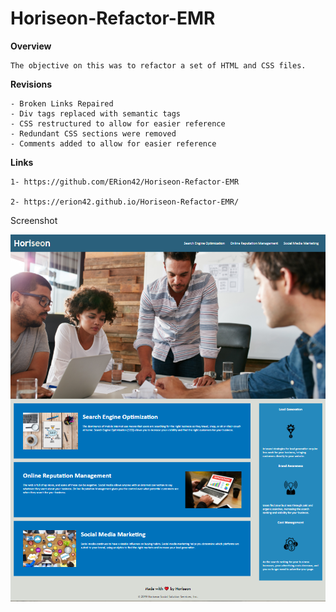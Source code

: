 # Horiseon-Refactor-EMR

**Overview**
```
The objective on this was to refactor a set of HTML and CSS files.
```

**Revisions**
```
- Broken Links Repaired
- Div tags replaced with semantic tags
- CSS restructured to allow for easier reference
- Redundant CSS sections were removed
- Comments added to allow for easier reference
```

**Links**
```
1- https://github.com/ERion42/Horiseon-Refactor-EMR

2- https://erion42.github.io/Horiseon-Refactor-EMR/
```


Screenshot

![Screenshot for the single page of code](/assets/images/HoriseonPreview.png)

